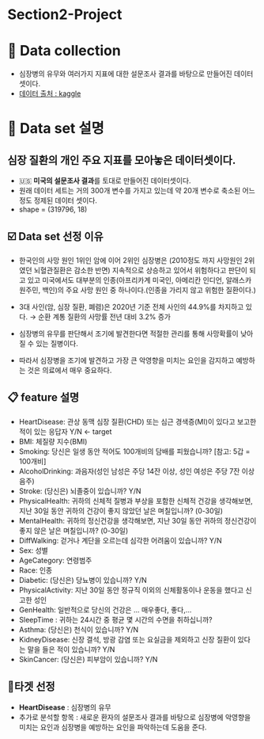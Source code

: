 # Section2-Project

# 💾 Data collection
* 심장병의 유무와 여러가지 지표에 대한 설문조사 결과를 바탕으로 만들어진 데이터셋이다.
* [데이터 출처 : kaggle](https://www.kaggle.com/datasets/kamilpytlak/personal-key-indicators-of-heart-disease)

# 💾 Data set 설명
## 심장 질환의 개인 주요 지표를 모아놓은 데이터셋이다.
* 🇺🇸 **미국의 설문조사 결과**를 토대로 만들어진 데이터셋이다.
* 원래 데이터 세트는 거의 300개 변수를 가지고 있는데 약 20개 변수로 축소된 어느정도 정제된 데이터 셋이다.
* shape = (319796, 18)

## ☑️ Data set 선정 이유

* 한국인의 사망 원인 1위인 암에 이어 2위인 심장병은 (2010정도 까지 사망원인 2위 였던 뇌혈관질환은 감소한 반면) 지속적으로 상승하고 있어서 위험하다고 판단이 되고 있고 미국에서도 대부분의 인종(아프리카계 미국인, 아메리칸 인디언, 알래스카 원주민, 백인)의 주요 사망 원인 중 하나이다.(인종을 가리지 않고 위험한 질환이다.)

* 3대 사인(암, 심장 질환, 폐렴)은 2020년 기준 전체 사인의 44.9%를 차지하고 있다. → 순환 계통 질환의 사망률 전년 대비 3.2% 증가

* 심장병의 유무를 판단해서 조기에 발견한다면 적절한 관리를 통해 사망확률이 낮아질 수 있는 질병이다.

* 따라서 심장병을 조기에 발견하고 가장 큰 악영향을 미치는 요인을 감지하고 예방하는 것은 의료에서 매우 중요하다.

## 📋 feature 설명
* HeartDisease: 관상 동맥 심장 질환(CHD) 또는 심근 경색증(MI)이 있다고 보고한 적이 있는 응답자 Y/N <- target
* BMI: 체질량 지수(BMI)
* Smoking: 당신은 일생 동안 적어도 100개비의 담배를 피웠습니까? [참고: 5갑 = 100개비]
* AlcoholDrinking: 과음자(성인 남성은 주당 14잔 이상, 성인 여성은 주당 7잔 이상 음주)
* Stroke: (당신은) 뇌졸중이 있습니까? Y/N
* PhysicalHealth: 귀하의 신체적 질병과 부상을 포함한 신체적 건강을 생각해보면, 지난 30일 동안 귀하의 건강이 좋지 않았던 날은 며칠입니까? (0-30일)
* MentalHealth: 귀하의 정신건강을 생각해보면, 지난 30일 동안 귀하의 정신건강이 좋지 않은 날은 며칠입니까? (0-30일)
* DiffWalking: 걷거나 계단을 오르는데 심각한 어려움이 있습니까? Y/N
* Sex: 성별
* AgeCategory: 연령범주
* Race: 인종
* Diabetic: (당신은) 당뇨병이 있습니까? Y/N
* PhysicalActivity: 지난 30일 동안 정규직 이외의 신체활동이나 운동을 했다고 신고한 성인
* GenHealth: 일반적으로 당신의 건강은 ... 매우좋다, 좋다,...
* SleepTime : 귀하는 24시간 중 평균 몇 시간의 수면을 취하십니까?
* Asthma: (당신은) 천식이 있습니까? Y/N
* KidneyDisease: 신장 결석, 방광 감염 또는 요실금을 제외하고 신장 질환이 있다는 말을 들은 적이 있습니까? Y/N
* SkinCancer: (당신은) 피부암이 있습니까? Y/N

## 🎯타겟 선정
* **HeartDisease** : 심장병의 유무
* 추가로 분석할 항목 : 새로운 환자의 설문조사 결과를 바탕으로 심장병에 악영향을 미치는 요인과 심장병을 예방하는 요인을 파악하는데 도움을 준다.
